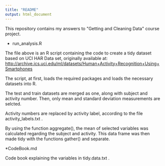 ```yaml
---
title: "README"
output: html_document
---
```


This repository contains my answers to "Getting and Cleaning Data" course project.

* run_analysis.R

The file above is an R script containing the code to create a tidy dataset based on UCI HAR Data set, originally available at:
http://archive.ics.uci.edu/ml/datasets/Human+Activity+Recognition+Using+Smartphones


The script, at first, loads the required packages and loads the necessary datasets into R.

The test and train datasets are merged as one, along with subject and activity number. Then, only mean and standard deviation measurements are selcted.

Activity numbers are replaced by activity label, according to the file activity_labels.txt .

By using the function aggregate(), the mean of selected variables was calculated regarding the subject and activity. This data frame was then made tidy with the functions gather() and separate.


*CodeBook.md

Code book explaining the variables in tidy.data.txt .